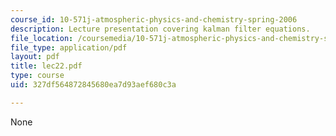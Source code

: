 ```yaml
---
course_id: 10-571j-atmospheric-physics-and-chemistry-spring-2006
description: Lecture presentation covering kalman filter equations.
file_location: /coursemedia/10-571j-atmospheric-physics-and-chemistry-spring-2006/327df564872845680ea7d93aef680c3a_lec22.pdf
file_type: application/pdf
layout: pdf
title: lec22.pdf
type: course
uid: 327df564872845680ea7d93aef680c3a

---
```

None